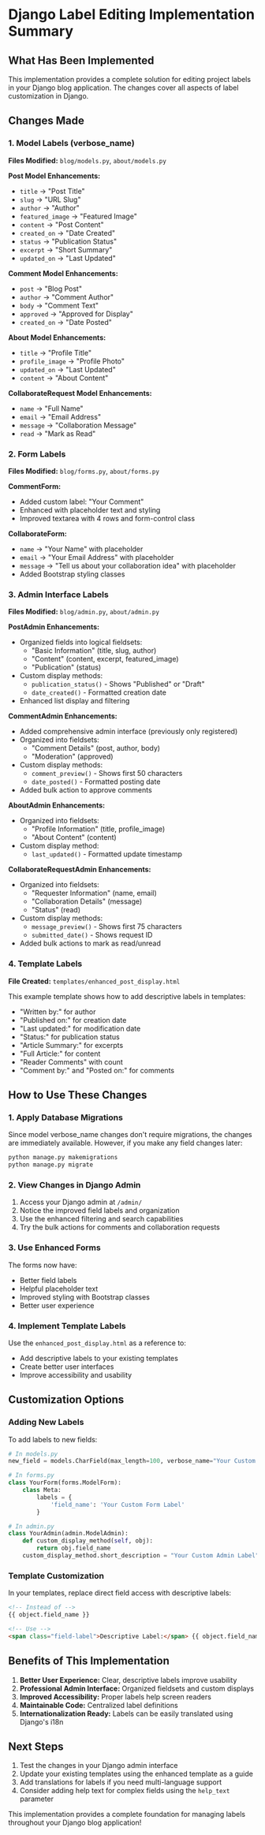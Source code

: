 # Django Label Editing Implementation Summary

## What Has Been Implemented

This implementation provides a complete solution for editing project labels in your Django blog application. The changes cover all aspects of label customization in Django.

## Changes Made

### 1. Model Labels (verbose_name)

**Files Modified:** `blog/models.py`, `about/models.py`

**Post Model Enhancements:**
- `title` → "Post Title"
- `slug` → "URL Slug"  
- `author` → "Author"
- `featured_image` → "Featured Image"
- `content` → "Post Content"
- `created_on` → "Date Created"
- `status` → "Publication Status"
- `excerpt` → "Short Summary"
- `updated_on` → "Last Updated"

**Comment Model Enhancements:**
- `post` → "Blog Post"
- `author` → "Comment Author"
- `body` → "Comment Text"
- `approved` → "Approved for Display"
- `created_on` → "Date Posted"

**About Model Enhancements:**
- `title` → "Profile Title"
- `profile_image` → "Profile Photo"
- `updated_on` → "Last Updated"
- `content` → "About Content"

**CollaborateRequest Model Enhancements:**
- `name` → "Full Name"
- `email` → "Email Address"
- `message` → "Collaboration Message"
- `read` → "Mark as Read"

### 2. Form Labels

**Files Modified:** `blog/forms.py`, `about/forms.py`

**CommentForm:**
- Added custom label: "Your Comment"
- Enhanced with placeholder text and styling
- Improved textarea with 4 rows and form-control class

**CollaborateForm:**
- `name` → "Your Name" with placeholder
- `email` → "Your Email Address" with placeholder
- `message` → "Tell us about your collaboration idea" with placeholder
- Added Bootstrap styling classes

### 3. Admin Interface Labels

**Files Modified:** `blog/admin.py`, `about/admin.py`

**PostAdmin Enhancements:**
- Organized fields into logical fieldsets:
  - "Basic Information" (title, slug, author)
  - "Content" (content, excerpt, featured_image)
  - "Publication" (status)
- Custom display methods:
  - `publication_status()` - Shows "Published" or "Draft"
  - `date_created()` - Formatted creation date
- Enhanced list display and filtering

**CommentAdmin Enhancements:**
- Added comprehensive admin interface (previously only registered)
- Organized into fieldsets:
  - "Comment Details" (post, author, body)
  - "Moderation" (approved)
- Custom display methods:
  - `comment_preview()` - Shows first 50 characters
  - `date_posted()` - Formatted posting date
- Added bulk action to approve comments

**AboutAdmin Enhancements:**
- Organized into fieldsets:
  - "Profile Information" (title, profile_image)
  - "About Content" (content)
- Custom display method:
  - `last_updated()` - Formatted update timestamp

**CollaborateRequestAdmin Enhancements:**
- Organized into fieldsets:
  - "Requester Information" (name, email)
  - "Collaboration Details" (message)
  - "Status" (read)
- Custom display methods:
  - `message_preview()` - Shows first 75 characters
  - `submitted_date()` - Shows request ID
- Added bulk actions to mark as read/unread

### 4. Template Labels

**File Created:** `templates/enhanced_post_display.html`

This example template shows how to add descriptive labels in templates:
- "Written by:" for author
- "Published on:" for creation date
- "Last updated:" for modification date
- "Status:" for publication status
- "Article Summary:" for excerpts
- "Full Article:" for content
- "Reader Comments" with count
- "Comment by:" and "Posted on:" for comments

## How to Use These Changes

### 1. Apply Database Migrations

Since model verbose_name changes don't require migrations, the changes are immediately available. However, if you make any field changes later:

```bash
python manage.py makemigrations
python manage.py migrate
```

### 2. View Changes in Django Admin

1. Access your Django admin at `/admin/`
2. Notice the improved field labels and organization
3. Use the enhanced filtering and search capabilities
4. Try the bulk actions for comments and collaboration requests

### 3. Use Enhanced Forms

The forms now have:
- Better field labels
- Helpful placeholder text
- Improved styling with Bootstrap classes
- Better user experience

### 4. Implement Template Labels

Use the `enhanced_post_display.html` as a reference to:
- Add descriptive labels to your existing templates
- Create better user interfaces
- Improve accessibility and usability

## Customization Options

### Adding New Labels

To add labels to new fields:

```python
# In models.py
new_field = models.CharField(max_length=100, verbose_name="Your Custom Label")

# In forms.py
class YourForm(forms.ModelForm):
    class Meta:
        labels = {
            'field_name': 'Your Custom Form Label'
        }

# In admin.py
class YourAdmin(admin.ModelAdmin):
    def custom_display_method(self, obj):
        return obj.field_name
    custom_display_method.short_description = "Your Custom Admin Label"
```

### Template Customization

In your templates, replace direct field access with descriptive labels:

```html
<!-- Instead of -->
{{ object.field_name }}

<!-- Use -->
<span class="field-label">Descriptive Label:</span> {{ object.field_name }}
```

## Benefits of This Implementation

1. **Better User Experience:** Clear, descriptive labels improve usability
2. **Professional Admin Interface:** Organized fieldsets and custom displays
3. **Improved Accessibility:** Proper labels help screen readers
4. **Maintainable Code:** Centralized label definitions
5. **Internationalization Ready:** Labels can be easily translated using Django's i18n

## Next Steps

1. Test the changes in your Django admin interface
2. Update your existing templates using the enhanced template as a guide
3. Add translations for labels if you need multi-language support
4. Consider adding help text for complex fields using the `help_text` parameter

This implementation provides a complete foundation for managing labels throughout your Django blog application!